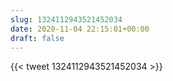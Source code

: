 ```yaml
---
slug: 1324112943521452034
date: 2020-11-04 22:15:01+00:00
draft: false
---
```


{{< tweet 1324112943521452034 >}}
